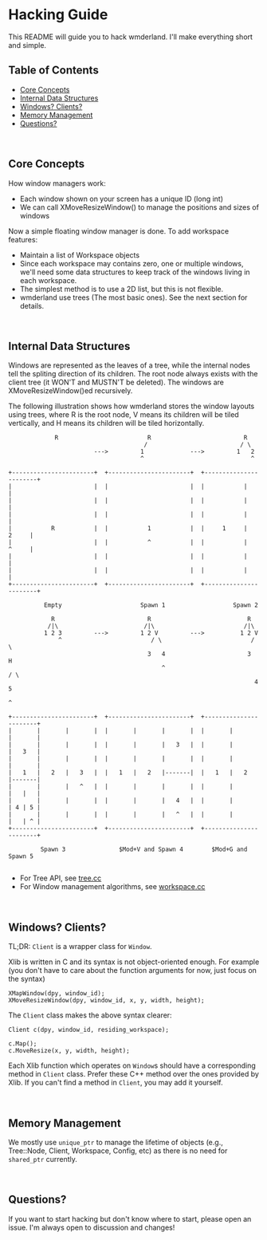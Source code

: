 # Hacking Guide
This README will guide you to hack wmderland. I'll make everything short and simple.


## Table of Contents
* [Core Concepts](https://github.com/aesophor/wmderland/blob/master/HACKING.md#core-concepts)
* [Internal Data Structures](https://github.com/aesophor/wmderland/blob/master/HACKING.md#internal-data-structures)
* [Windows? Clients?](https://github.com/aesophor/wmderland/blob/master/HACKING.md#windows-clients)
* [Memory Management](https://github.com/aesophor/wmderland/blob/master/HACKING.md#memory-management)
* [Questions?](https://github.com/aesophor/wmderland/blob/master/HACKING.md#questions)

<br>

## Core Concepts
How window managers work:
* Each window shown on your screen has a unique ID (long int)
* We can call XMoveResizeWindow() to manage the positions and sizes of windows

Now a simple floating window manager is done. To add workspace features:
* Maintain a list of Workspace objects
* Since each workspace may contains zero, one or multiple windows,
we'll need some data structures to keep track of the windows living in each workspace.
* The simplest method is to use a 2D list, but this is not flexible.
* wmderland use trees (The most basic ones). See the next section for details.

<br>

## Internal Data Structures
Windows are represented as the leaves of a tree, while the internal nodes tell
the spliting direction of its children. The root node always exists with the client tree
(it WON'T and MUSTN'T be deleted). The windows are XMoveResizeWindow()ed recursively.

The following illustration shows how wmderland stores the window layouts using trees,
where R is the root node, V means its children will be tiled vertically, and H means
its children will be tiled horizontally.

```
             R                         R                          R
                                      /                          / \
                        --->         1             --->         1   2
                                     ^                              ^

+-----------------------+  +-----------------------+  +-----------------------+
|                       |  |                       |  |           |           |
|                       |  |                       |  |           |           |
|                       |  |                       |  |           |           |
|           R           |  |           1           |  |     1     |     2     |
|                       |  |           ^           |  |           |     ^     |
|                       |  |                       |  |           |           |
|                       |  |                       |  |           |           |
+-----------------------+  +-----------------------+  +-----------------------+

          Empty                      Spawn 1                   Spawn 2 

```

```
            R                          R                           R
           /|\                        /|\                         /|\
          1 2 3         --->         1 2 V         --->          1 2 V
              ^                         / \                         / \
                                       3   4                       3   H
                                           ^                          / \
                                                                     4   5
                                                                         ^

+-----------------------+  +-----------------------+  +-----------------------+
|       |       |       |  |       |       |       |  |       |       |       |
|       |       |       |  |       |       |   3   |  |       |       |   3   |
|       |       |       |  |       |       |       |  |       |       |       |
|   1   |   2   |   3   |  |   1   |   2   |-------|  |   1   |   2   |-------|
|       |       |   ^   |  |       |       |       |  |       |       |   |   |
|       |       |       |  |       |       |   4   |  |       |       | 4 | 5 |
|       |       |       |  |       |       |   ^   |  |       |       |   | ^ |
+-----------------------+  +-----------------------+  +-----------------------+

         Spawn 3               $Mod+V and Spawn 4        $Mod+G and Spawn 5
         
```

* For Tree API, see [tree.cc](https://github.com/aesophor/wmderland/blob/master/src/tree.cc)
* For Window management algorithms, see [workspace.cc](https://github.com/aesophor/wmderland/blob/master/src/workspace.cc)

<br>

## Windows? Clients?
TL;DR: `Client` is a wrapper class for `Window`.

Xlib is written in C and its syntax is not object-oriented enough. For example
(you don't have to care about the function arguments for now, just focus on the syntax)
```
XMapWindow(dpy, window_id);
XMoveResizeWindow(dpy, window_id, x, y, width, height);
```

The `Client` class makes the above syntax clearer:
```
Client c(dpy, window_id, residing_workspace);

c.Map();
c.MoveResize(x, y, width, height);
```

Each Xlib function which operates on `Window`s should have a corresponding method in `Client` class.
Prefer these C++ method over the ones provided by Xlib. If you can't find a method in `Client`, you may add it yourself.

<br>

## Memory Management
We mostly use `unique_ptr` to manage the lifetime of objects (e.g., Tree::Node, Client, Workspace, Config, etc)
as there is no need for `shared_ptr` currently.

<br>

## Questions?
If you want to start hacking but don't know where to start, please open an issue. I'm always open to discussion and changes!
